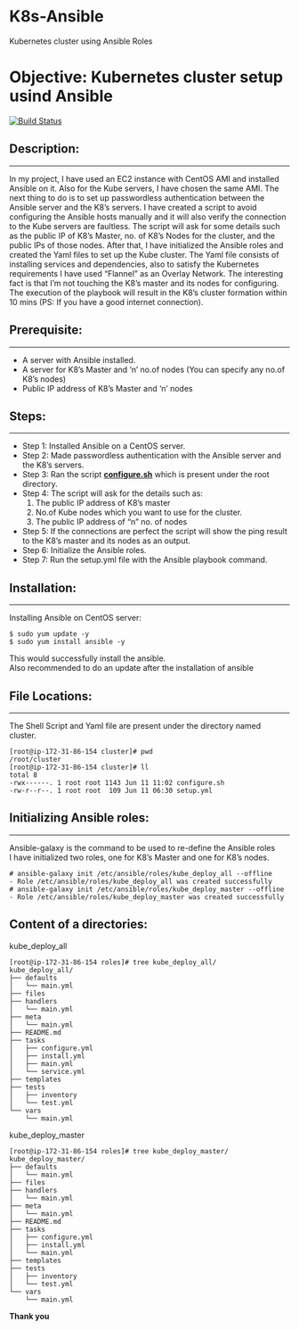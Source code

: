 # K8s-Ansible
Kubernetes cluster using Ansible Roles

<h1 class="code-line" data-line-start=0 data-line-end=1 ><a id="Objective_Kubernetes_cluster_setup_using_Ansible_0"></a>Objective: Kubernetes cluster setup usind Ansible</h1>
<p class="has-line-data" data-line-start="2" data-line-end="3"><a href="https://travis-ci.org/joemccann/dillinger"><img src="https://travis-ci.org/joemccann/dillinger.svg?branch=master" alt="Build Status"></a></p>
<h2 class="code-line" data-line-start=3 data-line-end=4 ><a id="Description_3"></a>Description:</h2>
<hr>
<p class="has-line-data" data-line-start="5" data-line-end="6">In my project, I have used an EC2 instance with CentOS AMI and installed Ansible on it. Also for the Kube servers, I have chosen the same AMI. The next thing to do is to set up passwordless authentication between the Ansible server and the K8’s servers. I have created a script to avoid configuring the Ansible hosts manually and it will also verify the connection to the Kube servers are faultless. The script will ask for some details such as the public IP of K8’s Master, no. of K8’s Nodes for the cluster, and the public IPs of those nodes. After that, I have initialized the Ansible roles and created the Yaml files to set up the Kube cluster. The Yaml file consists of installing services and dependencies, also to satisfy the Kubernetes requirements I have used “Flannel” as an Overlay Network. The interesting fact is that I’m not touching the K8’s master and its nodes for configuring. The execution of the playbook will result in the K8’s cluster formation within 10 mins (PS: If you have a good internet connection).</p>
<h2 class="code-line" data-line-start=8 data-line-end=9 ><a id="Prerequisite_8"></a>Prerequisite:</h2>
<hr>
<ul>
<li class="has-line-data" data-line-start="10" data-line-end="11">A server with Ansible installed.</li>
<li class="has-line-data" data-line-start="11" data-line-end="12">A server for K8’s Master and ‘n’ no.of nodes (You can specify any no.of K8’s nodes)</li>
<li class="has-line-data" data-line-start="12" data-line-end="14">Public IP address of K8’s Master and ‘n’ nodes</li>
</ul>
<h2 class="code-line" data-line-start=14 data-line-end=15 ><a id="Steps_14"></a>Steps:</h2>
<hr>
<ul>
<li class="has-line-data" data-line-start="16" data-line-end="17">Step 1: Installed Ansible on a CentOS server.</li>
<li class="has-line-data" data-line-start="17" data-line-end="18">Step 2: Made passwordless authentication with the Ansible server and the K8’s servers.</li>
<li class="has-line-data" data-line-start="18" data-line-end="19">Step 3: Ran the script <strong><a href="http://configure.sh">configure.sh</a></strong> which is present under the root directory.</li>
<li class="has-line-data" data-line-start="19" data-line-end="23">Step 4: The script will ask for the details such as:
<ol>
<li class="has-line-data" data-line-start="20" data-line-end="21">The public IP address of K8’s master</li>
<li class="has-line-data" data-line-start="21" data-line-end="22">No.of Kube nodes which you want to use for the cluster.</li>
<li class="has-line-data" data-line-start="22" data-line-end="23">The public IP address of “n” no. of nodes</li>
</ol>
</li>
<li class="has-line-data" data-line-start="23" data-line-end="24">Step 5: If the connections are perfect the script will show the ping result to the K8’s master and its nodes as an output.</li>
<li class="has-line-data" data-line-start="24" data-line-end="25">Step 6: Initialize the Ansible roles.</li>
<li class="has-line-data" data-line-start="25" data-line-end="27">Step 7: Run the setup.yml file with the Ansible playbook command.</li>
</ul>
<h2 class="code-line" data-line-start=27 data-line-end=28 ><a id="Installation_27"></a>Installation:</h2>
<hr>
<p class="has-line-data" data-line-start="29" data-line-end="30">Installing Ansible on CentOS server:</p>
<pre><code class="has-line-data" data-line-start="31" data-line-end="34" class="language-sh">$ sudo yum update -y
$ sudo yum install ansible -y
</code></pre>
<p class="has-line-data" data-line-start="34" data-line-end="36">This would successfully install the ansible.<br>
Also recommended to do an update after the installation of ansible</p>
<h2 class="code-line" data-line-start=37 data-line-end=38 ><a id="File_Locations_37"></a>File Locations:</h2>
<hr>
<p class="has-line-data" data-line-start="39" data-line-end="40">The Shell Script and Yaml file are present under the directory named cluster.</p>
<pre><code class="has-line-data" data-line-start="41" data-line-end="48" class="language-sh">[root@ip-<span class="hljs-number">172</span>-<span class="hljs-number">31</span>-<span class="hljs-number">86</span>-<span class="hljs-number">154</span> cluster]<span class="hljs-comment"># pwd</span>
/root/cluster
[root@ip-<span class="hljs-number">172</span>-<span class="hljs-number">31</span>-<span class="hljs-number">86</span>-<span class="hljs-number">154</span> cluster]<span class="hljs-comment"># ll</span>
total <span class="hljs-number">8</span>
-rwx------. <span class="hljs-number">1</span> root root <span class="hljs-number">1143</span> Jun <span class="hljs-number">11</span> <span class="hljs-number">11</span>:<span class="hljs-number">02</span> configure.sh
-rw-r--r--. <span class="hljs-number">1</span> root root  <span class="hljs-number">109</span> Jun <span class="hljs-number">11</span> <span class="hljs-number">06</span>:<span class="hljs-number">30</span> setup.yml
</code></pre>
<h2 class="code-line" data-line-start=49 data-line-end=50 ><a id="Initializing_Ansible_roles_49"></a>Initializing Ansible roles:</h2>
<hr>
<p class="has-line-data" data-line-start="51" data-line-end="53">Ansible-galaxy is the command to be used to re-define the Ansible roles<br>
I have initialized two roles, one for K8’s Master and one for K8’s nodes.</p>
<pre><code class="has-line-data" data-line-start="54" data-line-end="59" class="language-sh"><span class="hljs-comment"># ansible-galaxy init /etc/ansible/roles/kube_deploy_all --offline</span>
- Role /etc/ansible/roles/kube_deploy_all was created successfully
<span class="hljs-comment"># ansible-galaxy init /etc/ansible/roles/kube_deploy_master --offline</span>
- Role /etc/ansible/roles/kube_deploy_master was created successfully
</code></pre>
<h2 class="code-line" data-line-start=60 data-line-end=61 ><a id="Content_of_a_directories_60"></a>Content of a directories:</h2>
<p class="has-line-data" data-line-start="61" data-line-end="62">kube_deploy_all</p>
<pre><code class="has-line-data" data-line-start="63" data-line-end="85" class="language-sh">[root@ip-<span class="hljs-number">172</span>-<span class="hljs-number">31</span>-<span class="hljs-number">86</span>-<span class="hljs-number">154</span> roles]<span class="hljs-comment"># tree kube_deploy_all/</span>
kube_deploy_all/
├── defaults
│   └── main.yml
├── files
├── handlers
│   └── main.yml
├── meta
│   └── main.yml
├── README.md
├── tasks
│   ├── configure.yml
│   ├── install.yml
│   ├── main.yml
│   └── service.yml
├── templates
├── tests
│   ├── inventory
│   └── test.yml
└── vars
    └── main.yml
</code></pre>
<p class="has-line-data" data-line-start="85" data-line-end="86">kube_deploy_master</p>
<pre><code class="has-line-data" data-line-start="87" data-line-end="108" class="language-sh">[root@ip-<span class="hljs-number">172</span>-<span class="hljs-number">31</span>-<span class="hljs-number">86</span>-<span class="hljs-number">154</span> roles]<span class="hljs-comment"># tree kube_deploy_master/</span>
kube_deploy_master/
├── defaults
│   └── main.yml
├── files
├── handlers
│   └── main.yml
├── meta
│   └── main.yml
├── README.md
├── tasks
│   ├── configure.yml
│   ├── install.yml
│   └── main.yml
├── templates
├── tests
│   ├── inventory
│   └── test.yml
└── vars
    └── main.yml
</code></pre>
<p class="has-line-data" data-line-start="110" data-line-end="111"><strong>Thank you</strong></p>
